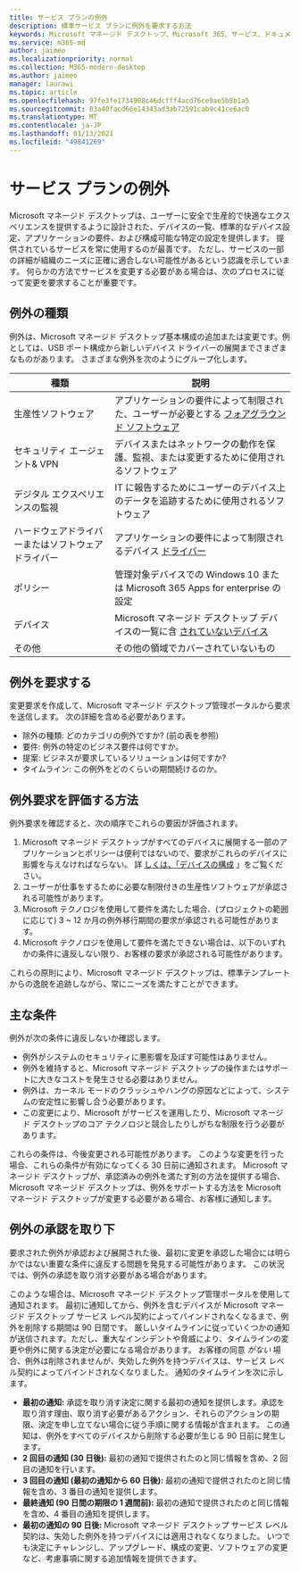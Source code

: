 ```yaml
---
title: サービス プランの例外
description: 標準サービス プランに例外を要求する方法
keywords: Microsoft マネージド デスクトップ、Microsoft 365、サービス、ドキュメント
ms.service: m365-md
author: jaimeo
ms.localizationpriority: normal
ms.collection: M365-modern-desktop
ms.author: jaimeo
manager: laurawi
ms.topic: article
ms.openlocfilehash: 97fe3fe1734908c46dcfff4acd76ce9ae5b8b1a5
ms.sourcegitcommit: 83a40facd66e14343ad3ab72591cab9c41ce6ac0
ms.translationtype: MT
ms.contentlocale: ja-JP
ms.lasthandoff: 01/13/2021
ms.locfileid: "49841269"
---
```

# <a name="exceptions-to-the-service-plan"></a>サービス プランの例外

Microsoft マネージド デスクトップは、ユーザーに安全で[](device-policies.md)生産的で快適なエクスペリエンスを提供するように設計された[](../working-with-managed-desktop/config-setting-overview.md)、デバイスの一覧、標準的なデバイス設定、アプリケーションの要件、および構成可能な特定の設定を提供します。 提供されているサービスを常に使用するのが最善です。 ただし、サービスの一部の詳細が組織のニーズに正確に適合しない可能性があるという認識を示しています。 何らかの方法でサービスを変更する必要がある場合は、次のプロセスに従って変更を要求することが重要です。
 
## <a name="types-of-exceptions"></a>例外の種類

例外は、Microsoft マネージド デスクトップ基本構成の追加または変更です。例としては、USB ポート構成から新しいデバイス ドライバーの展開までさまざまなものがあります。 さまざまな例外を次のようにグループ化します。

|種類  |説明  |
|---------|---------|
|生産性ソフトウェア     |  アプリケーションの要件によって制限された、ユーザーが必要とする [フォアグラウンド ソフトウェア](mmd-app-requirements.md)       |
|セキュリティ エージェント& VPN     |  デバイスまたはネットワークの動作を保護、監視、または変更するために使用されるソフトウェア       |
|デジタル エクスペリエンスの監視     |  IT に報告するためにユーザーのデバイス上のデータを追跡するために使用されるソフトウェア       |
|ハードウェアドライバーまたはソフトウェア ドライバー     |   アプリケーションの要件によって制限されるデバイス [ドライバー](mmd-app-requirements.md)      |
|ポリシー     | 管理対象デバイスでの Windows 10 または Microsoft 365 Apps for enterprise の設定        |
|デバイス     | Microsoft マネージド デスクトップ デバイスの一覧に含 [されていないデバイス](device-list.md)        |
|その他     |  その他の領域でカバーされていないもの       |
 
## <a name="request-an-exception"></a>例外を要求する

変更要求を作成して、Microsoft マネージド デスクトップ管理ポータルから要求を送信します。 次の詳細を含める必要があります。

-   除外の種類: どのカテゴリの例外ですか? (前の表を参照)
-   要件: 例外の特定のビジネス要件は何ですか。
-   提案: ビジネスが要求しているソリューションは何ですか?
-   タイムライン: この例外をどのくらいの期間続けるのか。 

## <a name="how-we-assess-an-exception-request"></a>例外要求を評価する方法

例外要求を確認すると、次の順序でこれらの要因が評価されます。
 
1.  Microsoft マネージド デスクトップがすべてのデバイスに展開する一部のアプリケーションとポリシーは便利ではないので、要求がこれらのデバイスに影響を与えなければならない。 詳 [しくは、「デバイスの構成](device-policies.md) 」をご覧ください。
2.  ユーザーが仕事をするために必要な制限付きの生産性ソフトウェアが承認される可能性があります。 
3.  Microsoft テクノロジを使用して要件を満たした場合、(プロジェクトの範囲に応じて) 3 ~ 12 か月の例外移行期間の要求が承認される可能性があります。
4.  Microsoft テクノロジを使用して要件を満たできない場合は、以下のいずれかの条件に違反しない限り、お客様の要求が承認される可能性があります。  

これらの原則により、Microsoft マネージド デスクトップは、標準テンプレートからの逸脱を追跡しながら、常にニーズを満たすことができます。 

## <a name="key-conditions"></a>主な条件

例外が次の条件に違反しないか確認します。

-   例外がシステムのセキュリティに悪影響を及ぼす可能性はありません。 
-   例外を維持すると、Microsoft マネージド デスクトップの操作またはサポートに大きなコストを発生させる必要はありません。
-   例外は、カーネル モードのクラッシュやハングの原因などによって、システムの安定性に影響し合う必要があります。
-   この変更により、Microsoft がサービスを運用したり、Microsoft マネージド デスクトップのコア テクノロジと競合したりしがちな制限を行う必要があります。

これらの条件は、今後変更される可能性があります。 このような変更を行った場合、これらの条件が有効になってくる 30 日前に通知されます。  Microsoft マネージド デスクトップが、承認済みの例外を満たす別の方法を提供する場合、Microsoft マネージド デスクトップは、例外をサポートする方法を Microsoft マネージド デスクトップが変更する必要がある場合、お客様に通知します。 

## <a name="revoking-approval-for-an-exception"></a>例外の承認を取り下

要求された例外が承認および展開された後、最初に変更を承認した場合には明らかではない重要な条件に違反する問題を発見する可能性があります。 この状況では、例外の承認を取り消す必要がある場合があります。
 
このような場合は、Microsoft マネージド デスクトップ管理ポータルを使用して通知されます。 最初に通知してから、例外を含むデバイスが Microsoft マネージド デスクトップ サービス レベル契約によってバインドされなくなるまで、例外を削除する期間は 90 日間です。 厳しいタイムラインに従っていくつかの通知が送信されます。ただし、重大なインシデントや脅威により、タイムラインの変更や例外に関する決定が必要になる場合があります。 お客様の同意 *がない* 場合、例外は削除されませんが、失効した例外を持つデバイスは、サービス レベル契約によってバインドされなくなりました。 通知のタイムラインを次に示します。

- **最初の通知:** 承認を取り消す決定に関する最初の通知を提供します。承認を取り消す理由、取り消す必要があるアクション、それらのアクションの期限、決定を申し立てない場合に従う手順に関する情報が含まれます。 この通知は、例外をすべてのデバイスから削除する必要が生じる 90 日前に発生します。 
- **2 回目の通知 (30 日後):** 最初の通知で提供されたのと同じ情報を含め、2 回目の通知を行います。 
- **3 回目の通知 (最初の通知から 60 日後):** 最初の通知で提供されたのと同じ情報を含め、3 番目の通知を提供します。 
- **最終通知 (90 日間の期限の 1 週間前):** 最初の通知で提供されたのと同じ情報を含め、4 番目の通知を提供します。
- **最初の通知の 90 日後:** Microsoft マネージド デスクトップ サービス レベル契約は、失効した例外を持つデバイスには適用されなくなりました。 いつでも決定にチャレンジし、アップグレード、構成の変更、ソフトウェアの変更など、考慮事項に関する追加情報を提供できます。 


